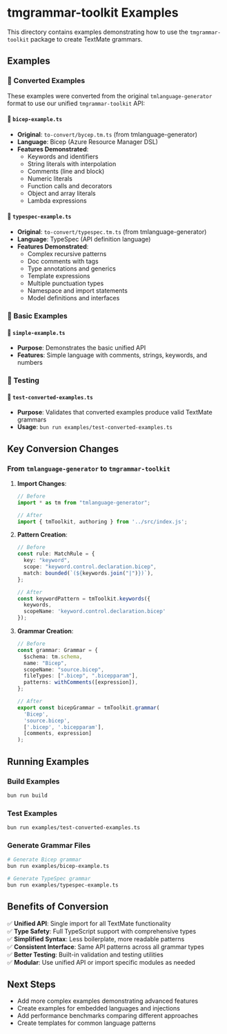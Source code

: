 # tmgrammar-toolkit Examples

This directory contains examples demonstrating how to use the `tmgrammar-toolkit` package to create TextMate grammars.

## Examples

### 📁 Converted Examples

These examples were converted from the original `tmlanguage-generator` format to use our unified `tmgrammar-toolkit` API:

#### 🔧 `bicep-example.ts`
- **Original**: `to-convert/bycep.tm.ts` (from tmlanguage-generator)
- **Language**: Bicep (Azure Resource Manager DSL)
- **Features Demonstrated**:
  - Keywords and identifiers
  - String literals with interpolation
  - Comments (line and block)
  - Numeric literals
  - Function calls and decorators
  - Object and array literals
  - Lambda expressions

#### 🔧 `typespec-example.ts`  
- **Original**: `to-convert/typespec.tm.ts` (from tmlanguage-generator)
- **Language**: TypeSpec (API definition language)
- **Features Demonstrated**:
  - Complex recursive patterns
  - Doc comments with tags
  - Type annotations and generics
  - Template expressions
  - Multiple punctuation types
  - Namespace and import statements
  - Model definitions and interfaces

### 📁 Basic Examples

#### 🔧 `simple-example.ts`
- **Purpose**: Demonstrates the basic unified API
- **Features**: Simple language with comments, strings, keywords, and numbers

### 📁 Testing

#### 🧪 `test-converted-examples.ts`
- **Purpose**: Validates that converted examples produce valid TextMate grammars
- **Usage**: `bun run examples/test-converted-examples.ts`

## Key Conversion Changes

### From `tmlanguage-generator` to `tmgrammar-toolkit`

1. **Import Changes**:
   ```typescript
   // Before
   import * as tm from "tmlanguage-generator";
   
   // After  
   import { tmToolkit, authoring } from '../src/index.js';
   ```

2. **Pattern Creation**:
   ```typescript
   // Before
   const rule: MatchRule = {
     key: "keyword",
     scope: "keyword.control.declaration.bicep",
     match: bounded(`(${keywords.join("|")})`),
   };
   
   // After
   const keywordPattern = tmToolkit.keywords({
     keywords,
     scopeName: 'keyword.control.declaration.bicep'
   });
   ```

3. **Grammar Creation**:
   ```typescript
   // Before
   const grammar: Grammar = {
     $schema: tm.schema,
     name: "Bicep",
     scopeName: "source.bicep",
     fileTypes: [".bicep", ".bicepparam"],
     patterns: withComments([expression]),
   };
   
   // After
   export const bicepGrammar = tmToolkit.grammar(
     'Bicep',
     'source.bicep',
     ['.bicep', '.bicepparam'],
     [comments, expression]
   );
   ```

## Running Examples

### Build Examples
```bash
bun run build
```

### Test Examples
```bash
bun run examples/test-converted-examples.ts
```

### Generate Grammar Files
```bash
# Generate Bicep grammar
bun run examples/bicep-example.ts

# Generate TypeSpec grammar  
bun run examples/typespec-example.ts
```

## Benefits of Conversion

✅ **Unified API**: Single import for all TextMate functionality  
✅ **Type Safety**: Full TypeScript support with comprehensive types  
✅ **Simplified Syntax**: Less boilerplate, more readable patterns  
✅ **Consistent Interface**: Same API patterns across all grammar types  
✅ **Better Testing**: Built-in validation and testing utilities  
✅ **Modular**: Use unified API or import specific modules as needed  

## Next Steps

- Add more complex examples demonstrating advanced features
- Create examples for embedded languages and injections
- Add performance benchmarks comparing different approaches
- Create templates for common language patterns 